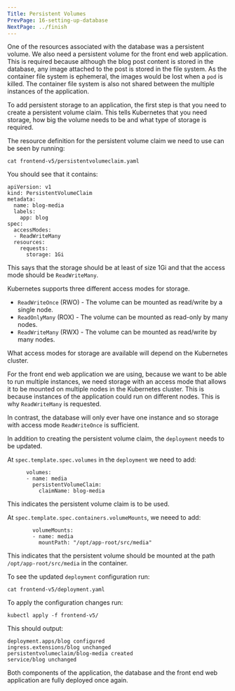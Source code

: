 ```yaml
---
Title: Persistent Volumes
PrevPage: 16-setting-up-database
NextPage: ../finish
---
```


One of the resources associated with the database was a persistent volume. We also need a persistent volume for the front end web application. This is required because although the blog post content is stored in the database, any image attached to the post is stored in the file system. As the container file system is ephemeral, the images would be lost when a `pod` is killed. The container file system is also not shared between the multiple instances of the application.

To add persistent storage to an application, the first step is that you need to create a persistent volume claim. This tells Kubernetes that you need storage, how big the volume needs to be and what type of storage is required.

The resource definition for the persistent volume claim we need to use can be seen by running:

```execute
cat frontend-v5/persistentvolumeclaim.yaml
```

You should see that it contains:

```
apiVersion: v1
kind: PersistentVolumeClaim
metadata:
  name: blog-media
  labels:
    app: blog
spec:
  accessModes:
  - ReadWriteMany
  resources:
    requests:
      storage: 1Gi
```

This says that the storage should be at least of size 1Gi and that the access mode should be `ReadWriteMany`.

Kubernetes supports three different access modes for storage.

* `ReadWriteOnce` (RWO) - The volume can be mounted as read/write by a single node.
* `ReadOnlyMany` (ROX) - The volume can be mounted as read-only by many nodes.
* `ReadWriteMany` (RWX) - The volume can be mounted as read/write by many nodes.

What access modes for storage are available will depend on the Kubernetes cluster.

For the front end web application we are using, because we want to be able to run multiple instances, we need storage with an access mode that allows it to be mounted on multiple nodes in the Kubernetes cluster. This is because instances of the application could run on different nodes. This is why `ReadWriteMany` is requested.

In contrast, the database will only ever have one instance and so storage with access mode `ReadWriteOnce` is sufficient.

In addition to creating the persistent volume claim, the `deployment` needs to be updated.

At `spec.template.spec.volumes` in the `deployment` we need to add:

```
      volumes:
      - name: media
        persistentVolumeClaim:
          claimName: blog-media
```

This indicates the persistent volume claim is to be used.

At `spec.template.spec.containers.volumeMounts`, we neeed to add:

```
        volumeMounts:
        - name: media
          mountPath: "/opt/app-root/src/media"
```

This indicates that the persistent volume should be mounted at the path `/opt/app-root/src/media` in the container.

To see the updated `deployment` configuration run:

```execute
cat frontend-v5/deployment.yaml
```

To apply the configuration changes run:

```execute
kubectl apply -f frontend-v5/
```

This should output:

```
deployment.apps/blog configured
ingress.extensions/blog unchanged
persistentvolumeclaim/blog-media created
service/blog unchanged
```

Both components of the application, the database and the front end web application are fully deployed once again.
